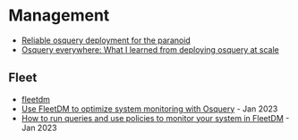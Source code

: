 # Management
- [Reliable osquery deployment for the paranoid](https://www.youtube.com/watch?v=sq6WX8nUbb8)
- [Osquery everywhere: What I learned from deploying osquery at scale](https://www.youtube.com/watch?v=qflUfLQCnwY&t=670s)

## Fleet
- [fleetdm](https://github.com/fleetdm/fleet) 
- [Use FleetDM to optimize system monitoring with Osquery](https://www.redhat.com/sysadmin/fleetdm-get-started) - Jan 2023 
- [How to run queries and use policies to monitor your system in FleetDM](https://www.redhat.com/sysadmin/run-fleetdm-queries) - Jan 2023
